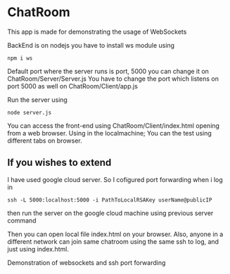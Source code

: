 # ChatRoom
This app is made for demonstrating the usage of WebSockets

BackEnd is on nodejs
you have to install ws module using

```
npm i ws
```

Default port where the server runs is port, 5000 you can change it on ChatRoom/Server/Server.js
You have to change the port which listens on port 5000 as well on ChatRoom/Client/app.js

Run the server using
```
node server.js
```
You can access the front-end using ChatRoom/Client/index.html opening from a web browser. Using in the localmachine; You can the test using different tabs on browser.

## If you wishes to extend
I have used google cloud server. So I cofigured port forwarding when i log in
```
ssh -L 5000:localhost:5000 -i PathToLocalRSAKey userName@publicIP
```
then run the server on the google cloud machine using previous server command

Then you can open local file index.html on your browser. Also, anyone in a different network can join same chatroom using the same ssh to log, and just using index.html.

Demonstration of websockets and ssh port forwarding

